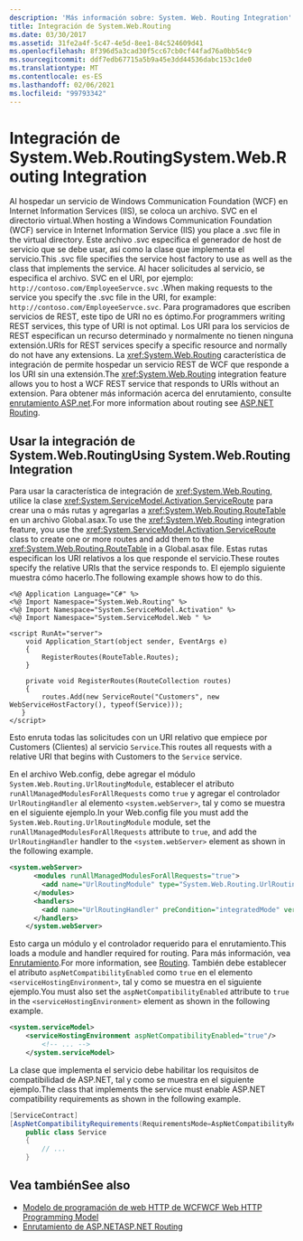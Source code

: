 ```yaml
---
description: 'Más información sobre: System. Web. Routing Integration'
title: Integración de System.Web.Routing
ms.date: 03/30/2017
ms.assetid: 31fe2a4f-5c47-4e5d-8ee1-84c524609d41
ms.openlocfilehash: 8f396d5a3cad30f5cc67cb0cf44fad76a0bb54c9
ms.sourcegitcommit: ddf7edb67715a5b9a45e3dd44536dabc153c1de0
ms.translationtype: MT
ms.contentlocale: es-ES
ms.lasthandoff: 02/06/2021
ms.locfileid: "99793342"
---
```

# <a name="systemwebrouting-integration"></a><span data-ttu-id="76d46-103">Integración de System.Web.Routing</span><span class="sxs-lookup"><span data-stu-id="76d46-103">System.Web.Routing Integration</span></span>

<span data-ttu-id="76d46-104">Al hospedar un servicio de Windows Communication Foundation (WCF) en Internet Information Services (IIS), se coloca un archivo. SVC en el directorio virtual.</span><span class="sxs-lookup"><span data-stu-id="76d46-104">When hosting a Windows Communication Foundation (WCF) service in Internet Information Service (IIS) you place a .svc file in the virtual directory.</span></span> <span data-ttu-id="76d46-105">Este archivo .svc especifica el generador de host de servicio que se debe usar, así como la clase que implementa el servicio.</span><span class="sxs-lookup"><span data-stu-id="76d46-105">This .svc file specifies the service host factory to use as well as the class that implements the service.</span></span> <span data-ttu-id="76d46-106">Al hacer solicitudes al servicio, se especifica el archivo. SVC en el URI, por ejemplo: `http://contoso.com/EmployeeServce.svc` .</span><span class="sxs-lookup"><span data-stu-id="76d46-106">When making requests to the service you specify the .svc file in the URI, for example: `http://contoso.com/EmployeeServce.svc`.</span></span> <span data-ttu-id="76d46-107">Para programadores que escriben servicios de REST, este tipo de URI no es óptimo.</span><span class="sxs-lookup"><span data-stu-id="76d46-107">For programmers writing REST services, this type of URI is not optimal.</span></span> <span data-ttu-id="76d46-108">Los URI para los servicios de REST especifican un recurso determinado y normalmente no tienen ninguna extensión.</span><span class="sxs-lookup"><span data-stu-id="76d46-108">URIs for REST services specify a specific resource and normally do not have any extensions.</span></span> <span data-ttu-id="76d46-109">La <xref:System.Web.Routing> característica de integración de permite hospedar un servicio REST de WCF que responde a los URI sin una extensión.</span><span class="sxs-lookup"><span data-stu-id="76d46-109">The <xref:System.Web.Routing> integration feature allows you to host a WCF REST service that responds to URIs without an extension.</span></span> <span data-ttu-id="76d46-110">Para obtener más información acerca del enrutamiento, consulte [enrutamiento ASP.net](/previous-versions/aspnet/cc668201(v=vs.100)).</span><span class="sxs-lookup"><span data-stu-id="76d46-110">For more information about routing see [ASP.NET Routing](/previous-versions/aspnet/cc668201(v=vs.100)).</span></span>  
  
## <a name="using-systemwebrouting-integration"></a><span data-ttu-id="76d46-111">Usar la integración de System.Web.Routing</span><span class="sxs-lookup"><span data-stu-id="76d46-111">Using System.Web.Routing Integration</span></span>  

 <span data-ttu-id="76d46-112">Para usar la característica de integración de <xref:System.Web.Routing>, utilice la clase <xref:System.ServiceModel.Activation.ServiceRoute> para crear una o más rutas y agregarlas a <xref:System.Web.Routing.RouteTable> en un archivo Global.asax.</span><span class="sxs-lookup"><span data-stu-id="76d46-112">To use the <xref:System.Web.Routing> integration feature, you use the <xref:System.ServiceModel.Activation.ServiceRoute> class to create one or more routes and add them to the <xref:System.Web.Routing.RouteTable> in a Global.asax file.</span></span> <span data-ttu-id="76d46-113">Estas rutas especifican los URI relativos a los que responde el servicio.</span><span class="sxs-lookup"><span data-stu-id="76d46-113">These routes specify the relative URIs that the service responds to.</span></span> <span data-ttu-id="76d46-114">El ejemplo siguiente muestra cómo hacerlo.</span><span class="sxs-lookup"><span data-stu-id="76d46-114">The following example shows how to do this.</span></span>  
  
```aspx-csharp  
<%@ Application Language="C#" %>  
<%@ Import Namespace="System.Web.Routing" %>  
<%@ Import Namespace="System.ServiceModel.Activation" %>  
<%@ Import Namespace="System.ServiceModel.Web " %>  
  
<script RunAt="server">  
    void Application_Start(object sender, EventArgs e)  
    {  
        RegisterRoutes(RouteTable.Routes);  
    }  
  
    private void RegisterRoutes(RouteCollection routes)  
    {  
        routes.Add(new ServiceRoute("Customers", new WebServiceHostFactory(), typeof(Service)));
   }  
</script>  
```  
  
 <span data-ttu-id="76d46-115">Esto enruta todas las solicitudes con un URI relativo que empiece por Customers (Clientes) al servicio `Service`.</span><span class="sxs-lookup"><span data-stu-id="76d46-115">This routes all requests with a relative URI that begins with Customers to the `Service` service.</span></span>  
  
 <span data-ttu-id="76d46-116">En el archivo Web.config, debe agregar el módulo `System.Web.Routing.UrlRoutingModule`, establecer el atributo `runAllManagedModulesForAllRequests` como `true` y agregar el controlador `UrlRoutingHandler` al elemento `<system.webServer>`, tal y como se muestra en el siguiente ejemplo.</span><span class="sxs-lookup"><span data-stu-id="76d46-116">In your Web.config file you must add the `System.Web.Routing.UrlRoutingModule` module, set the `runAllManagedModulesForAllRequests` attribute to `true`, and add the `UrlRoutingHandler` handler to the `<system.webServer>` element as shown in the following example.</span></span>  
  
```xml  
<system.webServer>  
      <modules runAllManagedModulesForAllRequests="true">  
        <add name="UrlRoutingModule" type="System.Web.Routing.UrlRoutingModule, System.Web, Version=4.0.0.0, Culture=neutral, PublicKeyToken=b03f5f7f11d50a3a" />  
      </modules>  
      <handlers>  
        <add name="UrlRoutingHandler" preCondition="integratedMode" verb="*" path="UrlRouting.axd"/>  
      </handlers>  
    </system.webServer>  
```  
  
 <span data-ttu-id="76d46-117">Esto carga un módulo y el controlador requerido para el enrutamiento.</span><span class="sxs-lookup"><span data-stu-id="76d46-117">This loads a module and handler required for routing.</span></span> <span data-ttu-id="76d46-118">Para más información, vea [Enrutamiento](routing.md).</span><span class="sxs-lookup"><span data-stu-id="76d46-118">For more information, see [Routing](routing.md).</span></span> <span data-ttu-id="76d46-119">También debe establecer el atributo `aspNetCompatibilityEnabled` como `true` en el elemento `<serviceHostingEnvironment>`, tal y como se muestra en el siguiente ejemplo.</span><span class="sxs-lookup"><span data-stu-id="76d46-119">You must also set the `aspNetCompatibilityEnabled` attribute to `true` in the `<serviceHostingEnvironment>` element as shown in the following example.</span></span>  
  
```xml  
<system.serviceModel>  
    <serviceHostingEnvironment aspNetCompatibilityEnabled="true"/>  
        <!-- ... -->  
    </system.serviceModel>  
```  
  
 <span data-ttu-id="76d46-120">La clase que implementa el servicio debe habilitar los requisitos de compatibilidad de ASP.NET, tal y como se muestra en el siguiente ejemplo.</span><span class="sxs-lookup"><span data-stu-id="76d46-120">The class that implements the service must enable ASP.NET compatibility requirements as shown in the following example.</span></span>  
  
```csharp
[ServiceContract]  
[AspNetCompatibilityRequirements(RequirementsMode=AspNetCompatibilityRequirementsMode.Allowed)]  
    public class Service  
    {  
        // ...  
    }  
```  
  
## <a name="see-also"></a><span data-ttu-id="76d46-121">Vea también</span><span class="sxs-lookup"><span data-stu-id="76d46-121">See also</span></span>

- [<span data-ttu-id="76d46-122">Modelo de programación de web HTTP de WCF</span><span class="sxs-lookup"><span data-stu-id="76d46-122">WCF Web HTTP Programming Model</span></span>](wcf-web-http-programming-model.md)
- <span data-ttu-id="76d46-123">[Enrutamiento de ASP.NET](/previous-versions/aspnet/cc668201(v=vs.100))</span><span class="sxs-lookup"><span data-stu-id="76d46-123">[ASP.NET Routing](/previous-versions/aspnet/cc668201(v=vs.100))</span></span>
